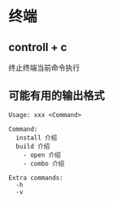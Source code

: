 # 终端

## controll + c

终止终端当前命令执行

## 可能有用的输出格式

```
Usage: xxx <Command>

Command:
  install 介绍
  build 介绍
    - open 介绍
    - combo 介绍

Extra commands:
  -h
  -v
```
